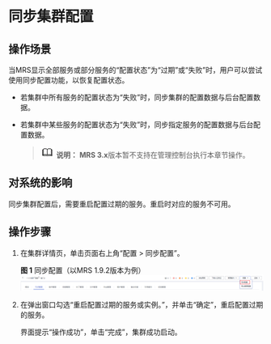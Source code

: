 # 同步集群配置<a name="mrs_01_0215"></a>

## 操作场景<a name="section630442279236"></a>

当MRS显示全部服务或部分服务的“配置状态”为“过期”或“失败”时，用户可以尝试使用同步配置功能，以恢复配置状态。

-   若集群中所有服务的配置状态为“失败”时，同步集群的配置数据与后台配置数据。
-   若集群中某些服务的配置状态为“失败”时，同步指定服务的配置数据与后台配置数据。

    >![](public_sys-resources/icon-note.gif) **说明：** 
    >**MRS 3.x**版本暂不支持在管理控制台执行本章节操作。


## 对系统的影响<a name="section5330751192337"></a>

同步集群配置后，需要重启配置过期的服务。重启时对应的服务不可用。

## 操作步骤<a name="section6358084792341"></a>

1.  在集群详情页，单击页面右上角“配置 \> 同步配置”。

    **图 1**  同步配置（以MRS 1.9.2版本为例）<a name="fig9751028135120"></a>  
    ![](figures/同步配置（以MRS-1-9-2版本为例）.png "同步配置（以MRS-1-9-2版本为例）")

2.  在弹出窗口勾选“重启配置过期的服务或实例。”，并单击“确定”，重启配置过期的服务。

    界面提示“操作成功”，单击“完成”，集群成功启动。


